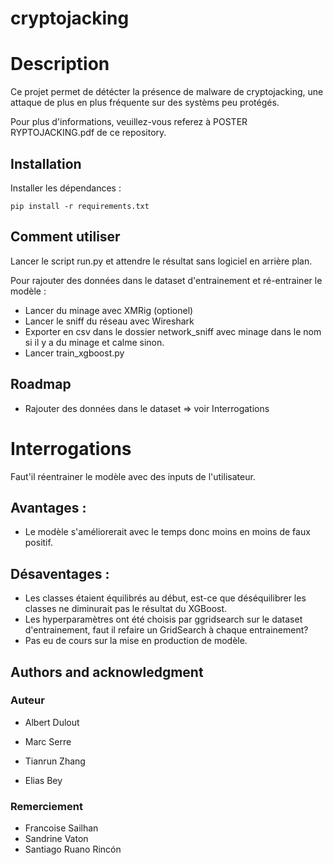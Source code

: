 # cryptojacking

# Description

Ce projet permet de détécter la présence de malware de cryptojacking, une attaque de plus en plus fréquente sur des systèms peu protégés.

Pour plus d'informations, veuillez-vous referez à POSTER RYPTOJACKING.pdf de ce repository.


## Installation

Installer les dépendances :

```
pip install -r requirements.txt
```

## Comment utiliser
Lancer le script run.py et attendre le résultat sans logiciel en arrière plan.

Pour rajouter des données dans le dataset d'entrainement et ré-entrainer le modèle :
- Lancer du minage avec XMRig (optionel)
- Lancer le sniff du réseau avec Wireshark
- Exporter en csv dans le dossier network_sniff avec minage dans le nom si il y a du minage et calme sinon.
- Lancer train_xgboost.py


## Roadmap

- Rajouter des données dans le dataset => voir Interrogations

# Interrogations

Faut'il réentrainer le modèle avec des inputs de l'utilisateur.

## Avantages :
- Le modèle s'améliorerait avec le temps donc moins en moins de faux positif.

## Désaventages :
- Les classes étaient équilibrés au début, est-ce que déséquilibrer les classes ne diminurait pas le résultat du XGBoost.
- Les hyperparamètres ont été choisis par ggridsearch sur le dataset d'entrainement, faut il refaire un GridSearch à chaque entrainement?
- Pas eu de cours sur la mise en production de modèle.

## Authors and acknowledgment
### Auteur
- Albert Dulout

- Marc Serre

- Tianrun Zhang

- Elias Bey

### Remerciement

- Francoise Sailhan
- Sandrine Vaton
- Santiago Ruano Rincón